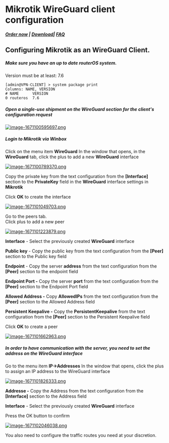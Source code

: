 # Mikrotik WireGuard client configuration

##### [Order now](https://panel.puqcloud.com/index.php?rp=/store/puqvpn) | [Download](https://download.puqcloud.com/cp/puqvpncp/)| [FAQ](https://faq.puqcloud.com)

## Configuring Mikrotik as an WireGuard Client.

##### Make sure you have an up to date **routerOS** system.

Version must be at least: 7.6

```
[admin@VPN-CLIENT] > system package print 
Columns: NAME, VERSION
# NAME      VERSION
0 routeros  7.6    
```

##### Open a single-use shipment on the **WireGuard** section for the client's configuration request

[![image-1671100595697.png](https://doc.puq.info/uploads/images/gallery/2022-12/scaled-1680-/image-1671100595697.png)](https://doc.puq.info/uploads/images/gallery/2022-12/image-1671100595697.png)

##### Login to **Mikrotik** via Winbox

Click on the menu item **WireGuard** In the window that opens, in the **WireGuard** tab, click the plus to add a new **WireGuard** interface

[![image-1671100789370.png](https://doc.puq.info/uploads/images/gallery/2022-12/scaled-1680-/image-1671100789370.png)](https://doc.puq.info/uploads/images/gallery/2022-12/image-1671100789370.png)

Copy the private key from the text configuration from the **\[Interface\]** section to the **PrivateKey** field in the **WireGuard** interface settings in **Mikrotik**

Click **OK** to create the interface

[![image-1671101049703.png](https://doc.puq.info/uploads/images/gallery/2022-12/scaled-1680-/image-1671101049703.png)](https://doc.puq.info/uploads/images/gallery/2022-12/image-1671101049703.png)

Go to the peers tab.  
Click plus to add a new peer

[![image-1671101223879.png](https://doc.puq.info/uploads/images/gallery/2022-12/scaled-1680-/image-1671101223879.png)](https://doc.puq.info/uploads/images/gallery/2022-12/image-1671101223879.png)

**Interface** - Select the previously created **WireGuard** interface

**Public key** - Copy the public key from the text configuration from the **\[Peer\]** section to the Public key field

**Endpoint** - Copy the server **address** from the text configuration from the **\[Peer\]** section to the endpoint field

**Endpoint Port -** Copy the server **port** from the text configuration from the **\[Peer\]** section to the Endpoint Port field

**Allowed Address -** Copy **AllowedIPs** from the text configuration from the **\[Peer\]** section to the Allowed Address field

**Persistent Keepalive -** Copy the **PersistentKeepalive** from the text configuration from the **\[Peer\]** section to the Persistent Keepalive field

Click **OK** to create a peer

[![image-1671101662963.png](https://doc.puq.info/uploads/images/gallery/2022-12/scaled-1680-/image-1671101662963.png)](https://doc.puq.info/uploads/images/gallery/2022-12/image-1671101662963.png)

##### In order to have communication with the server, you need to set the address on the **WireGuard** interface

Go to the menu item **IP-&gt;Addresses** In the window that opens, click the plus to assign an IP address to the WireGuard interface

[![image-1671101826333.png](https://doc.puq.info/uploads/images/gallery/2022-12/scaled-1680-/image-1671101826333.png)](https://doc.puq.info/uploads/images/gallery/2022-12/image-1671101826333.png)

**Addresse -** Copy the Address from the text configuration from the **\[Interface\]** section to the Address field

**Interface** - Select the previously created **WireGuard** interface

Press the OK button to confirm

[![image-1671102046038.png](https://doc.puq.info/uploads/images/gallery/2022-12/scaled-1680-/image-1671102046038.png)](https://doc.puq.info/uploads/images/gallery/2022-12/image-1671102046038.png)

<p class="callout info">You also need to configure the traffic routes you need at your discretion.</p>